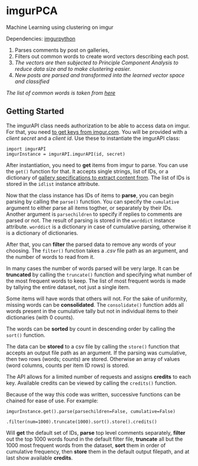 # imgurPCA
Machine Learning using clustering on imgur

Dependencies: [imgurpython](https://github.com/Imgur/imgurpython)

1. Parses comments by post on galleries, 
2. Filters out common words to create word vectors describing each post. 
3. *The vectors are then subjected to Principle Component Analysis to reduce data size and to make clustering easier.*
4. *New posts are parsed and transformed into the learned vector space and classified*
  
*The list of common words is taken from [here](http://www.wordfrequency.info/free.asp)*  
  
## Getting Started  
The imgurAPI class needs authorization to be able to access data on imgur. For that, you need [to get keys from imgur.com](https://api.imgur.com). You will be provided with a *client secret* and a *client id*. Use these to instantiate the imgurAPI class:  
```
import imgurAPI
imgurInstance = imgurAPI.imgurAPI(id, secret)
```  
After instantiation, you need to **get** items from imgur to parse. You can use the `get()` function for that. It accepts single strings, list of IDs, or a dictionary of [gallery specifications to extract content from](https://github.com/Imgur/imgurpython/blob/master/README.md). The list of IDs is stored in the `idlist` instance attribute.  
  
Now that the class instance has IDs of items to **parse**, you can begin parsing by calling the `parse()` function. You can specify the `cumulative` argument to either parse all items togther, or separately by their IDs. Another argument is `parsechildren` to specify if replies to comments are parsed or not. The result of parsing is stored in the `worddict` instance attribute. `worddict` is a dictionary in case of cumulative parsing, otherwise it is a dictionary of dictionaries.  
  
After that, you can **filter** the parsed data to remove any words of your choosing. The `filter()` function takes a *.csv* file path as an argument, and the number of words to read from it.  
  
In many cases the number of words parsed will be very large. It can be **truncated** by calling the `truncate()` function and specifying what number of the most frequent words to keep. The list of most frequent words is made by tallying the entire dataset, not just a single item.
  
Some items will have words that others will not. For the sake of uniformity, missing words can be **consolidated**. The `consolidate()` function adds all words present in the cumulative tally but not in individual items to their dictionaries (with 0 counts).  
  
The words can be **sorted** by count in descending order by calling the `sort()` function.
  
The data can be **stored** to a csv file by calling the `store()` function that accepts an output file path as an argument. If the parsing was cumulative, then two rows (words; counts) are stored. Otherwise an array of values (word columns, counts per item ID rows) is stored.  
  
The API allows for a limited number of requests and assigns **credits** to each key. Available credits can be viewed by calling the `credits()` function.
  
Because of the way this code was written, successive functions can be chained for ease of use. For example:  
```
imgurInstance.get().parse(parsechildren=False, cumulative=False)
              .filter(num=1000).truncate(1000).sort().store().credits()
```  
Will **get** the default set of IDs, **parse** top level comments separately, **filter** out the top 1000 words found in the default filter file, **truncate** all but the 1000 most frequent words from the dataset, **sort** them in order of cumulative frequency, then **store** them in the default output filepath, and at last show available **credits**.
